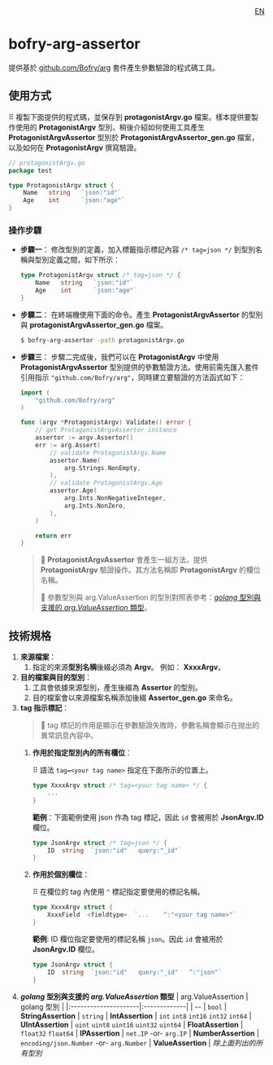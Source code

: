 <div style="text-align: right">
<a href="README.md">EN</a>
</div>

bofry-arg-assertor
================
提供基於 [github.com/Bofry/arg](https://github.com/Bofry/arg) 套件產生參數驗證的程式碼工具。

## **使用方式**
⠿ 複製下面提供的程式碼，並保存到 **protagonistArgv.go** 檔案。樣本提供要製作使用的 **ProtagonistArgv** 型別，稍後介紹如何使用工具產生 **ProtagonistArgvAssertor** 型別於 **ProtagonistArgvAssertor_gen.go** 檔案，以及如何在 **ProtagonistArgv** 撰寫驗證。
```go
// protagonistArgv.go
package test

type ProtagonistArgv struct {
    Name   string   `json:"id"`
    Age    int      `json:"age"`
}
```

### **操作步驟**
- **步驟一**： 修改型別的定義，加入標籤指示標記內容 `/* tag=json */` 到型別名稱與型別定義之間，如下所示：
    ```go
    type ProtagonistArgv struct /* tag=json */ {
        Name   string   `json:"id"`
        Age    int      `json:"age"`
    }
    ```
- **步驟二**： 在終端機使用下面的命令。產生 **ProtagonistArgvAssertor** 的型別與 **protagonistArgvAssertor_gen.go** 檔案。
    ```bash
    $ bofry-arg-assertor -path protagonistArgv.go
    ```
- **步驟三**： 步驟二完成後，我們可以在 **ProtagonistArgv** 中使用 **ProtagonistArgvAssertor** 型別提供的參數驗證方法。使用前需先匯入套件引用指示 `"github.com/Bofry/arg"`，同時建立要驗證的方法函式如下：
    ```go
    import (
        "github.com/Bofry/arg"
    )
    ```
    ```go
    func (argv *ProtagonistArgv) Validate() error {
        // get ProtagonistArgvAssertor instance
        assertor := argv.Assertor()
        err := arg.Assert(
            // validate ProtagonistArgv.Name
            assertor.Name(
                arg.Strings.NonEmpty,
            ),
            // validate ProtagonistArgv.Age
            assertor.Age(
                arg.Ints.NonNegativeInteger,
                arg.Ints.NonZero,
            ),
        )

        return err
    }
    ```
    > 📝 **ProtagonistArgvAssertor** 會產生一組方法，提供 **ProtagonistArgv** 驗證操作。其方法名稱即 **ProtagonistArgv** 的欄位名稱。
    >
    > 🐾 參數型別與 arg.ValueAssertion 的型別對照表參考：[*golang* 型別與支援的 *arg.ValueAssertion* 類型](#golang_vs_arg.ValueAssertion)。

## **技術規格**
1. **來源檔案**：
   1. 指定的來源**型別名稱**後綴必須為 **Argv**。 例如： **XxxxArgv**。
2. **目的檔案與目的型別**：
   1. 工具會依據來源型別，產生後綴為 **Assertor** 的型別。
   2. 目的檔案會以來源檔案名稱添加後綴 **Assertor_gen.go** 來命名。
3. **tag 指示標記**：
   > 💬 tag 標記的作用是顯示在參數驗證失敗時，參數名稱會顯示在抛出的異常訊息內容中。
   1. **作用於指定型別內的所有欄位**：
      
      ⠿ 語法 `tag=<your tag name>` 指定在下面所示的位置上。
        ```go
        type XxxxArgv struct /* tag=<your tag name> */ {
            ...
        }
        ```
        **範例**：下面範例使用 json 作為 tag 標記，因此 `id` 會被用於 **JsonArgv.ID** 欄位。
        ```go
        type JsonArgv struct /* tag=json */ {
            ID  string  `json:"id"   query:"_id"`
        }
        ```
   2. **作用於個別欄位**：

        ⠿ 在欄位的 tag 內使用 `^` 標記指定要使用的標記名稱。
        ```go
        type XxxxArgv struct {
            XxxxField  <fieldtype>  `...    ^:"<your tag name>"`
        }
        ```
        **範例**: ID 欄位指定要使用的標記名稱 `json`。因此 `id` 會被用於 **JsonArgv.ID** 欄位。
        ```go
        type JsonArgv struct {
            ID  string  `json:"id"   query:"_id"   ^:"json"`
        }
        ```
4. ***golang* 型別與支援的 *arg.ValueAssertion* 類型** <a id="golang_vs_arg.ValueAssertion"></a>
   | arg.ValueAssertion   | golang 型別 |
   |:---------------------|:-------------|
   | --                   | `bool`
   | **StringAssertion**  | `string`
   | **IntAssertion**     | `int` `int8` `int16` `int32` `int64`
   | **UIntAssertion**    | `uint` `uint8` `uint16` `uint32` `uint64`
   | **FloatAssertion**   | `float32` `float64`
   | **IPAssertion**      | `net.IP` -or- `arg.IP`
   | **NumberAssertion**  | `encoding/json.Number` -or- `arg.Number`
   | **ValueAssertion**   | *除上面列出的所有型別*

